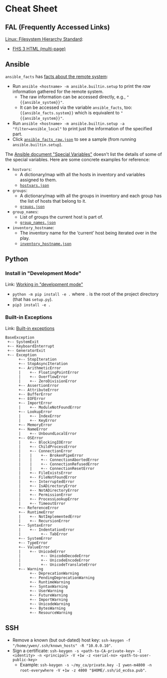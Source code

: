 # Cheat Sheet

## FAL (Frequently Accessed Links)

[Linux: Filesystem Hierarchy Standard](https://refspecs.linuxfoundation.org/fhs.shtml):
- [FHS 3 HTML (multi-page)](https://refspecs.linuxfoundation.org/FHS_3.0/fhs/index.html)

## Ansible

`ansible_facts` has [facts about the remote system](https://docs.ansible.com/ansible/latest/user_guide/playbooks_vars_facts.html#ansible-facts):
- Run `ansible <hostname> -m ansible.builtin.setup` to print the _raw_ information gathered for the remote system.
  - The raw information can be accessed directly, e.g., `"{{ansible_system}}"`.
  - It can be accessed via the variable `ansible_facts`, too: `{{ansible_facts.system}}` which is equivalent to `"{{ansible_system}}"`.
- Run `ansible <hostname> -m ansible.builtin.setup -a "filter=ansible_local"` to print just the information of the specified part.
- Click [`ansible_facts_raw.json`](./Ansible/ansible_facts_raw.json) to see a sample (from running `ansible.builtin.setup`).

The [Ansible document "Special Variables"](https://docs.ansible.com/ansible/latest/reference_appendices/special_variables.html) doesn't list the details of some of the special variables. Here are some concrete examples for reference:
- `hostvars`:
  - A dictionary/map with all the hosts in inventory and variables assigned to them.
  - [`hostvars.json`](./Ansible/hostvars.json)
- `groups`:
  - A dictionary/map with all the groups in inventory and each group has the list of hosts that belong to it.
  - [`groups.json`](./Ansible/groups.json)
- `group_names`:
  - List of groups the current host is part of.
  - [`group_names.json`](./Ansible/group_names.json)
- `inventory_hostname`:
  - The inventory name for the ‘current’ host being iterated over in the play.
  - [`inventory_hostname.json`](./Ansible/inventory_hostname.json)

## Python

### Install in "Development Mode"

Link: [Working in "development mode"](https://packaging.python.org/guides/distributing-packages-using-setuptools/#working-in-development-mode)

- `python -m pip install -e .` where `.` is the root of the project directory (that has `setup.py`).
- `pip3 install -e .`

### Built-in Exceptions

Link: [Built-in exceptions](https://docs.python.org/3/library/exceptions.html)

```
BaseException
 +-- SystemExit
 +-- KeyboardInterrupt
 +-- GeneratorExit
 +-- Exception
      +-- StopIteration
      +-- StopAsyncIteration
      +-- ArithmeticError
      |    +-- FloatingPointError
      |    +-- OverflowError
      |    +-- ZeroDivisionError
      +-- AssertionError
      +-- AttributeError
      +-- BufferError
      +-- EOFError
      +-- ImportError
      |    +-- ModuleNotFoundError
      +-- LookupError
      |    +-- IndexError
      |    +-- KeyError
      +-- MemoryError
      +-- NameError
      |    +-- UnboundLocalError
      +-- OSError
      |    +-- BlockingIOError
      |    +-- ChildProcessError
      |    +-- ConnectionError
      |    |    +-- BrokenPipeError
      |    |    +-- ConnectionAbortedError
      |    |    +-- ConnectionRefusedError
      |    |    +-- ConnectionResetError
      |    +-- FileExistsError
      |    +-- FileNotFoundError
      |    +-- InterruptedError
      |    +-- IsADirectoryError
      |    +-- NotADirectoryError
      |    +-- PermissionError
      |    +-- ProcessLookupError
      |    +-- TimeoutError
      +-- ReferenceError
      +-- RuntimeError
      |    +-- NotImplementedError
      |    +-- RecursionError
      +-- SyntaxError
      |    +-- IndentationError
      |         +-- TabError
      +-- SystemError
      +-- TypeError
      +-- ValueError
      |    +-- UnicodeError
      |         +-- UnicodeDecodeError
      |         +-- UnicodeEncodeError
      |         +-- UnicodeTranslateError
      +-- Warning
           +-- DeprecationWarning
           +-- PendingDeprecationWarning
           +-- RuntimeWarning
           +-- SyntaxWarning
           +-- UserWarning
           +-- FutureWarning
           +-- ImportWarning
           +-- UnicodeWarning
           +-- BytesWarning
           +-- ResourceWarning
```

## SSH

- Remove a known (but out-dated) host key: `ssh-keygen -f "/home/ywen/.ssh/known_hosts" -R "10.0.0.10"`.
- Sign a certificate: `ssh-keygen -s <path-to-CA-private-key> -I <identity> -n <principal> -V +1w -z <serial-no> <path-to-user-public-key>`
  - Example: `ssh-keygen -s ~/my_ca/private.key -I ywen-m4800 -n root-everywhere -V +1w -z 4800 "$HOME/.ssh/id_ecdsa.pub"`.
